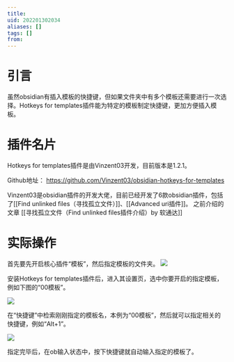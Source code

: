 ```yaml
---
title: 
uid: 202201302034
aliases: []
tags: []
from: 
---
```


# 引言
虽然obsidian有插入模板的快捷键，但如果文件夹中有多个模板还需要进行一次选择。Hotkeys for templates插件能为特定的模板制定快捷键，更加方便插入模板。


# 插件名片
Hotkeys for templates插件是由Vinzent03开发，目前版本是1.2.1。

Github地址： https://github.com/Vinzent03/obsidian-hotkeys-for-templates

Vinzent03是obsidian插件的开发大佬，目前已经开发了6款obsidian插件，包括了[[Find unlinked files（寻找孤立文件）]]、[[Advanced uri插件]]。
之前介绍的文章
[[寻找孤立文件（Find unlinked files插件介绍）by 软通达]]

# 实际操作
首先要先开启核心插件“模板”，然后指定模板的文件夹。
![](https://gitee.com/cyddgi/picture-store/raw/master/img/20220130204322.png)


安装Hotkeys for templates插件后，进入其设置页，选中你要开启的指定模板，例如下图的“00模板”。

![](https://gitee.com/cyddgi/picture-store/raw/master/img/20220130204215.png)

在“快捷键”中检索刚刚指定的模板名，本例为“00模板”，然后就可以指定相关的快捷键，例如“Alt+1”。

![](https://gitee.com/cyddgi/picture-store/raw/master/img/20220130204535.png)

指定完毕后，在ob输入状态中，按下快捷键就自动输入指定的模板了。
